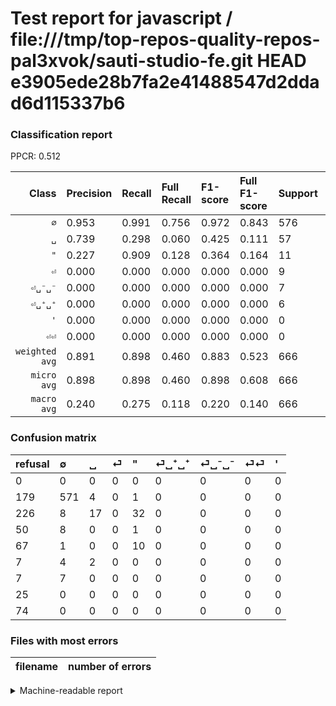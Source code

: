 # Test report for javascript / file:///tmp/top-repos-quality-repos-pal3xvok/sauti-studio-fe.git HEAD e3905ede28b7fa2e41488547d2ddad6d115337b6

### Classification report

PPCR: 0.512

| Class | Precision | Recall | Full Recall | F1-score | Full F1-score | Support | Full Support | PPCR |
|------:|:----------|:-------|:------------|:---------|:---------|:--------|:-------------|:-----|
| `∅` | 0.953| 0.991| 0.756| 0.972| 0.843| 576| 755| 0.763 |
| `␣` | 0.739| 0.298| 0.060| 0.425| 0.111| 57| 283| 0.201 |
| `"` | 0.227| 0.909| 0.128| 0.364| 0.164| 11| 78| 0.141 |
| `⏎` | 0.000| 0.000| 0.000| 0.000| 0.000| 9| 59| 0.153 |
| `⏎␣⁻␣⁻` | 0.000| 0.000| 0.000| 0.000| 0.000| 7| 14| 0.500 |
| `⏎␣⁺␣⁺` | 0.000| 0.000| 0.000| 0.000| 0.000| 6| 13| 0.462 |
| `'` | 0.000| 0.000| 0.000| 0.000| 0.000| 0| 74| 0.000 |
| `⏎⏎` | 0.000| 0.000| 0.000| 0.000| 0.000| 0| 25| 0.000 |
| `weighted avg` | 0.891| 0.898| 0.460| 0.883| 0.523| 666| 1301| 0.512 |
| `micro avg` | 0.898| 0.898| 0.460| 0.898| 0.608| 666| 1301| 0.512 |
| `macro avg` | 0.240| 0.275| 0.118| 0.220| 0.140| 666| 1301| 0.512 |

### Confusion matrix

|refusal|  ∅| ␣| ⏎| "| ⏎␣⁺␣⁺| ⏎␣⁻␣⁻| ⏎⏎| '| 
|:---|:---|:---|:---|:---|:---|:---|:---|:---|
|0 |0 |0 |0 |0 |0 |0 |0 |0 |
|179 |571 |4 |0 |1 |0 |0 |0 |0 |
|226 |8 |17 |0 |32 |0 |0 |0 |0 |
|50 |8 |0 |0 |1 |0 |0 |0 |0 |
|67 |1 |0 |0 |10 |0 |0 |0 |0 |
|7 |4 |2 |0 |0 |0 |0 |0 |0 |
|7 |7 |0 |0 |0 |0 |0 |0 |0 |
|25 |0 |0 |0 |0 |0 |0 |0 |0 |
|74 |0 |0 |0 |0 |0 |0 |0 |0 |

### Files with most errors

| filename | number of errors|
|:----:|:-----|

<details>
    <summary>Machine-readable report</summary>
```json
{
  "cl_report": {"\"": {"f1-score": 0.36363636363636365, "precision": 0.22727272727272727, "recall": 0.9090909090909091, "support": 11}, "\u0027": {"f1-score": 0.0, "precision": 0.0, "recall": 0.0, "support": 0}, "macro avg": {"f1-score": 0.2200689071566731, "precision": 0.23995732347060647, "recall": 0.27483199594630514, "support": 666}, "micro avg": {"f1-score": 0.8978978978978979, "precision": 0.8978978978978979, "recall": 0.8978978978978979, "support": 666}, "weighted avg": {"f1-score": 0.8829549230081145, "precision": 0.8914497897767115, "recall": 0.8978978978978979, "support": 666}, "\u2205": {"f1-score": 0.9719148936170212, "precision": 0.9532554257095158, "recall": 0.9913194444444444, "support": 576}, "\u23ce": {"f1-score": 0.0, "precision": 0.0, "recall": 0.0, "support": 9}, "\u23ce\u23ce": {"f1-score": 0.0, "precision": 0.0, "recall": 0.0, "support": 0}, "\u23ce\u2423\u207a\u2423\u207a": {"f1-score": 0.0, "precision": 0.0, "recall": 0.0, "support": 6}, "\u23ce\u2423\u207b\u2423\u207b": {"f1-score": 0.0, "precision": 0.0, "recall": 0.0, "support": 7}, "\u2423": {"f1-score": 0.425, "precision": 0.7391304347826086, "recall": 0.2982456140350877, "support": 57}},
  "cl_report_full": {"\"": {"f1-score": 0.16393442622950816, "precision": 0.22727272727272727, "recall": 0.1282051282051282, "support": 78}, "\u0027": {"f1-score": 0.0, "precision": 0.0, "recall": 0.0, "support": 74}, "macro avg": {"f1-score": 0.13980905258116677, "precision": 0.23995732347060647, "recall": 0.11807089878896211, "support": 1301}, "micro avg": {"f1-score": 0.6080325368581596, "precision": 0.8978978978978979, "recall": 0.45964642582628745, "support": 1301}, "weighted avg": {"f1-score": 0.5234578221279215, "precision": 0.727601100831234, "recall": 0.45964642582628745, "support": 1301}, "\u2205": {"f1-score": 0.8434268833087148, "precision": 0.9532554257095158, "recall": 0.7562913907284768, "support": 755}, "\u23ce": {"f1-score": 0.0, "precision": 0.0, "recall": 0.0, "support": 59}, "\u23ce\u23ce": {"f1-score": 0.0, "precision": 0.0, "recall": 0.0, "support": 25}, "\u23ce\u2423\u207a\u2423\u207a": {"f1-score": 0.0, "precision": 0.0, "recall": 0.0, "support": 13}, "\u23ce\u2423\u207b\u2423\u207b": {"f1-score": 0.0, "precision": 0.0, "recall": 0.0, "support": 14}, "\u2423": {"f1-score": 0.1111111111111111, "precision": 0.7391304347826086, "recall": 0.06007067137809187, "support": 283}},
  "ppcr": 0.5119139123750961
}
```
</details>
